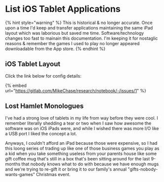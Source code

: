 # List iOS Tablet Applications

{% hint style="warning" %}
This is historical & no longer accurate. Once upon a time I'd keep and transfer applications maintaining the same iPad layout which was laborious but saved me time. Software/technology changes too fast to mainain this documentation. I'm keeping it for nostaglic reasons & remember the games I used to play no longer appeared downloadable from the App store.
{% endhint %}

## iOS Tablet Layout

Click the link below for config details:

{% embed url="https://gitlab.com/MikeChase/research/notebook/-/issues/1" %}

## Lost Hamlet Monologues

I've had a strong love of tablets in my life from way before they were cool. I remember literally shedding a tear or two when I saw how awesome the software was on iOS iPads were, and while I wished there was more I/O like a USB port I liked the concept a lot.

Anyways, I couldn't afford an iPad because those were expensive, so I had this loong series of trading up like one of those business games you play as a kid when you take something useless from your parents house like some gift coffee mug that's still in a box that's been sitting around for the last 9-months that nobody knows what to do with because we have enough mugs and we're trying to re-gift it or bring it to our family's annual "gifts-nobody-wants-games" Christmas event.
